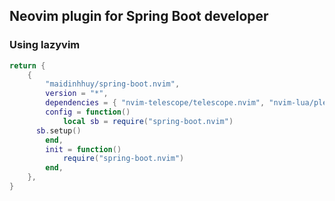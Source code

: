 ## Neovim plugin for Spring Boot developer

### Using lazyvim

```lua
return {
	{
		"maidinhhuy/spring-boot.nvim",
		version = "*",
		dependencies = { "nvim-telescope/telescope.nvim", "nvim-lua/plenary.nvim", "akinsho/toggleterm.nvim" },
		config = function()
			local sb = require("spring-boot.nvim")
      sb.setup()
		end,
		init = function()
			require("spring-boot.nvim")
		end,
	},
}
```
```
```
